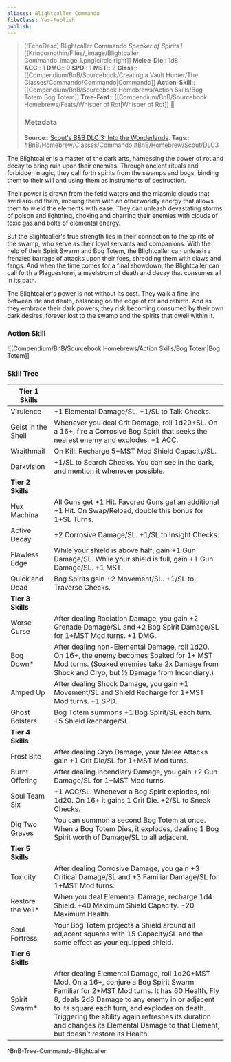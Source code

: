 ```yaml
---
aliases: Blightcaller Commando
fileClass: Yes-Publish
publish: 
---
```


> [!EchoDesc] Blightcaller Commando
> *Speaker of Spirits* ![[Krindornothin/Files/_image/Blightcaller Commando_image_1.png|circle right]]
> **Melee-Die**:: 1d8                            
> **ACC**:: 1
> **DMG**:: 0
> **SPD**:: 1
> **MST**::  2
> **Class**:: [[Compendium/BnB/Sourcebook/Creating a Vault Hunter/The Classes/Commando/Commando|Commando]]
> **Action-Skill**:: [[Compendium/BnB/Sourcebook Homebrews/Action Skills/Bog Totem|Bog Totem]]
> **Tree-Feat**:: [[Compendium/BnB/Sourcebook Homebrews/Feats/Whisper of Rot|Whisper of Rot]] 🍻 
> ### Metadata
> **Source**:: [Scout's B&B DLC 3: Into the Wonderlands](https://docs.google.com/document/d/1MLOgrWwcLNTnP9PuXrKiLImy7SUh4hXO8arVUAlmdp0/edit).
> **Tags**:: #BnB/Homebrew/Classes/Commando #BnB/Homebrew/Scout/DLC3 

The Blightcaller is a master of the dark arts, harnessing the power of rot and decay to bring ruin upon their enemies. Through ancient rituals and forbidden magic, they call forth spirits from the swamps and bogs, binding them to their will and using them as instruments of destruction.

Their power is drawn from the fetid waters and the miasmic clouds that swirl around them, imbuing them with an otherworldly energy that allows them to wield the elements with ease. They can unleash devastating storms of poison and lightning, choking and charring their enemies with clouds of toxic gas and bolts of elemental energy.

But the Blightcaller's true strength lies in their connection to the spirits of the swamp, who serve as their loyal servants and companions. With the help of their Spirit Swarm and Bog Totem, the Blightcaller can unleash a frenzied barrage of attacks upon their foes, shredding them with claws and fangs. And when the time comes for a final showdown, the Blightcaller can call forth a Plaguestorm, a maelstrom of death and decay that consumes all in its path.

The Blightcaller's power is not without its cost. They walk a fine line between life and death, balancing on the edge of rot and rebirth. And as they embrace their dark powers, they risk becoming consumed by their own dark desires, forever lost to the swamp and the spirits that dwell within it.

### Action Skill

![[Compendium/BnB/Sourcebook Homebrews/Action Skills/Bog Totem|Bog Totem]]

### Skill Tree

| Tier 1 Skills |  |
|---|---|
| Virulence | +1 Elemental Damage/SL. +1/SL to Talk Checks. |
| Geist in the Shell | Whenever you deal Crit Damage, roll 1d20+SL. On a 16+, fire a Corrosive Bog Spirit that seeks the nearest enemy and explodes. +1 ACC. |
| Wraithmail | On Kill: Recharge 5+MST Mod Shield Capacity/SL.  |
| Darkvision | +1/SL to Search Checks. You can see in the dark, and mention it whenever possible. |
| **Tier 2 Skills** |  |
| Hex Machina | All Guns get +1 Hit. Favored Guns get an additional +1 Hit. On Swap/Reload, double this bonus for 1+SL Turns. |
| Active Decay | +2 Corrosive Damage/SL. +1/SL to Insight Checks. |
| Flawless Edge | While your shield is above half, gain +1 Gun Damage/SL.  While your shield is full, gain +1 Gun Damage/SL. +1 MST. |
| Quick and Dead | Bog Spirits gain +2 Movement/SL. +1/SL to Traverse Checks. |
| **Tier 3 Skills** |  |
| Worse Curse | After dealing Radiation Damage, you gain +2 Grenade Damage/SL and +2 Bog Spirit Damage/SL for 1+MST Mod turns. +1 DMG. |
| Bog Down\* | After dealing non-Elemental Damage, roll 1d20. On 16+, the enemy becomes Soaked for 1+ MST Mod turns.  (Soaked enemies take 2x Damage from Shock and Cryo, but ½ Damage from Incendiary.) |
| Amped Up | After dealing Shock Damage, you gain +1 Movement/SL and Shield Recharge for 1+MST Mod turns. +1 SPD. |
| Ghost Bolsters | Bog Totem summons +1 Bog Spirit/SL each turn. +5 Shield Recharge/SL. |
| **Tier 4 Skills** |  |
| Frost Bite | After dealing Cryo Damage, your Melee Attacks gain +1 Crit Die/SL for 1+MST Mod turns. |
| Burnt Offering | After dealing Incendiary Damage, you gain +2 Gun Damage/SL for 1+MST Mod turns. |
| Soul Team Six | +1 ACC/SL. Whenever a Bog Spirit explodes, roll 1d20. On 16+ it gains 1 Crit Die. +2/SL to Sneak Checks. |
| Dig Two Graves | You can summon a second Bog Totem at once. When a Bog Totem Dies, it explodes, dealing 1 Bog Spirit worth of Damage/SL to all adjacent. |
| **Tier 5 Skills** |  |
| Toxicity | After dealing Corrosive Damage, you gain +3 Critical Damage/SL and +3 Familiar Damage/SL for 1+MST Mod turns. |
| Restore the Veil\* | When you deal Elemental Damage, recharge 1d4 Shield.  +40 Maximum Shield Capacity. -20 Maximum Health. |
| Soul Fortress | Your Bog Totem projects a Shield around all adjacent squares with 15 Capacity/SL and the same effect as your equipped shield. |
| **Tier 6 Skills** |  |
| Spirit Swarm\* | After dealing Elemental Damage, roll 1d20+MST Mod. On a 16+, conjure a Bog Spirit Swarm Familiar for 2+MST Mod turns. It has 60 Health, Fly 8, deals 2d8 Damage to any enemy in or adjacent to its square each turn, and explodes on death.  Triggering the ability again refreshes its duration and changes its Elemental Damage to that Element, but doesn’t restore its Health. |
^BnB-Tree-Commando-Blightcaller
